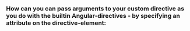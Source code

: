 
### How can you can pass arguments to your custom directive as you do with the builtin Angular-directives - by specifying an attribute on the directive-element:
